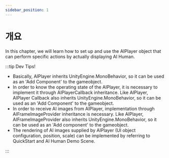 ```yaml
---
sidebar_position: 1
---
```


# 개요

In this chapter, we will learn how to set up and use the AIPlayer object that can perform specific actions by actually displaying AI Human.


:::tip Dev Tips!

- Basically, AIPlayer inherits UnityEngine.MonoBehavior, so it can be used as an 'Add Component' to the gameobject.
- In order to know the operating state of the AIPlayer, it is necessary to implement it through AIPlayerCallback inheritance. Like AIPlayer, AIPlayer Callback also inherits UnityEngine.MonoBehavior, so it can be used as an 'Add Component' to the gameobject.
- In order to receive AI images from AIPlayer, implementation through AIFrameImageProvider inheritance is necessary. Like AIPlayer, AIFrameImageProvider also inherits UnityEngine.MonoBehavior, so it can be used as an 'Add component' to the gameobject.
- The rendering of AI images supplied by AIPlayer (UI object configuration, position, scale) can be implemented by referring to QuickStart and AI Human Demo Scene.

:::
